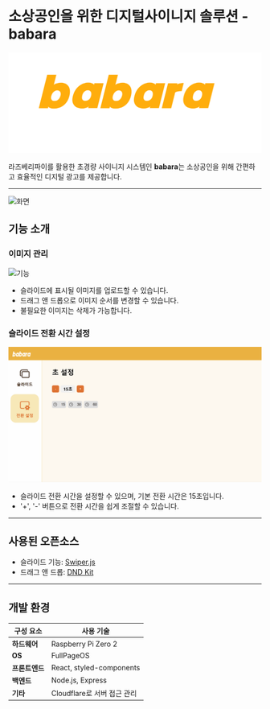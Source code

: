 # 소상공인을 위한 디지털사이니지 솔루션 - **babara**

<img width="600" height="200" src="./mdimg/logo.png" alt="로고" >

라즈베리파이를 활용한 초경량 사이니지 시스템인 **babara**는 소상공인을 위해 간편하고 효율적인 디지털 광고를 제공합니다.

---

<img width="800" src="./mdimg/슬라이드.gif" alt="화면" >

## 기능 소개

### 이미지 관리
<img width="800" src="./mdimg/기능.gif" alt="기능" >

- 슬라이드에 표시될 이미지를 업로드할 수 있습니다.
- 드래그 앤 드롭으로 이미지 순서를 변경할 수 있습니다.
- 불필요한 이미지는 삭제가 가능합니다.


### 슬라이드 전환 시간 설정
<img width="800" src="./mdimg/기능2.gif" alt="기능2" >

- 슬라이드 전환 시간을 설정할 수 있으며, 기본 전환 시간은 15초입니다.
- '+', '-' 버튼으로 전환 시간을 쉽게 조절할 수 있습니다.

---

## 사용된 오픈소스

- 슬라이드 기능: [Swiper.js](https://swiperjs.com/)
- 드래그 앤 드롭: [DND Kit](https://dndkit.com/)

---

## 개발 환경

| 구성 요소      | 사용 기술                       |
|----------------|--------------------------------|
| **하드웨어**   | Raspberry Pi Zero 2            |
| **OS**         | FullPageOS                     |
| **프론트엔드** | React, styled-components       |
| **백엔드**     | Node.js, Express               |
| **기타**       | Cloudflare로 서버 접근 관리     |





